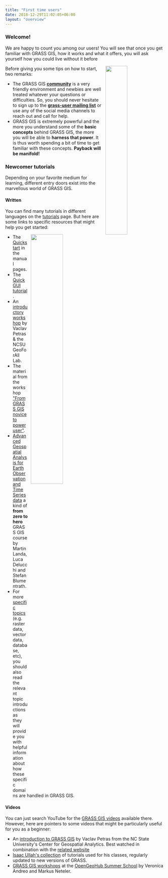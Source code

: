 ```yaml
---
title: "First time users"
date: 2018-12-29T11:02:05+06:00
layout: "overview"
---
```


### Welcome!

We are happy to count you among our users! You will see that once
you get familiar with GRASS GIS, how it works and what it offers,
you will ask yourself how you could live without it before 
<i class="fa fa-smile-o"></i>

<img src="/images/gallery/community/2018_grass_osgeo_codesprint_bonn_a_.jpg" width="37%" style="float:right;padding-left:10px">

Before giving you some tips on how to start, two remarks:

* The GRASS GIS [**community**](/about/community) is a very friendly 
environment and newbies are well treated whatever your questions
or difficulties. So, you should never hesitate to sign up to the 
[**grass-user mailing list**](https://lists.osgeo.org/mailman/listinfo/grass-user) 
or use any of the social media channels to reach out and call for help.
* GRASS GIS is extremely powerful and the more you understand some 
of the **basic concepts** behind GRASS GIS, the more you will be 
able to **harness that power**. It is thus worth spending a bit of
time to get familiar with these concepts. **Payback will be manifold!**


### Newcomer tutorials

Depending on your favorite medium for learning, different entry doors
exist into the marvellous world of GRASS GIS.


#### Written

You can find many tutorials in different languages on the 
[tutorials](/learn/tutorials) page. But here are some links to specific
resources that might help you get started:

<img src="/images/gallery/gui/grass75_ndvi_rgb_rio_cuarto.png" width="45%" alt="" style="float:right;padding-left:10px">

* The [Quickstart](https://grass.osgeo.org/grass-stable/manuals/helptext.html) 
in the manual pages.
* The [Quick GUI tutorial](https://grasswiki.osgeo.org/wiki/Quick_wxGUI_tutorial).
* An [introductory workshop](http://ncsu-geoforall-lab.github.io/grass-intro-workshop/) 
by Vaclav Petras & the NCSU GeoForAll Lab.
* The material from the workshop ["From GRASS GIS novice to power user"](https://grasswiki.osgeo.org/wiki/From_GRASS_GIS_novice_to_power_user_(workshop_at_FOSS4G_Boston_2017)).
* [Advanced Geospatial Analysis for Earth Observation and Time Series data](https://training.gismentors.eu/grass-gis-irsae-winter-course-2018/) 
a kind of **from zero to hero** GRASS GIS course by Martin Landa, Luca Delucchi
and Stefan Blumentrath.
* For more [specific topics](https://grass.osgeo.org/grass-stable/manuals/graphical_index.html) 
(e.g. raster data, vector data, database, etc), you should also read the 
relevant topic introductions as they will provide you with helpful information 
about how these specific domains are handled in GRASS GIS.


#### Videos

<i class="fa fa-video-camera fa-5x" style="float:left;padding-right:30px"></i>

You can just search YouTube for the [GRASS GIS videos](https://www.youtube.com/results?search_query=grass+gis) 
available there. However, here are pointers to some videos that might be 
particularly useful for you as a beginner:

* An [introduction to GRASS GIS](https://www.youtube.com/watch?v=wT5SbZtZ12E) 
by Vaclav Petras from the NC State University's Center for Geospatial Analytics. 
Best watched in combination with the [related website](http://ncsu-geoforall-lab.github.io/grass-intro-workshop/)
* [Isaac Ullah's collection](https://www.youtube.com/channel/UCnXYZpB1oDiK44tV2w9ypvA/search?query=GRASS) 
of tutorials used for his classes, regularly updated to new versions of GRASS.
* [GRASS GIS workshops](https://www.youtube.com/channel/UC6HFFFYiV4zEYJlQMIXemWA/search?query=grass+gis)
at the [OpenGeoHub Summer School](https://opengeohub.org/) by Veronica Andreo 
and Markus Neteler.
